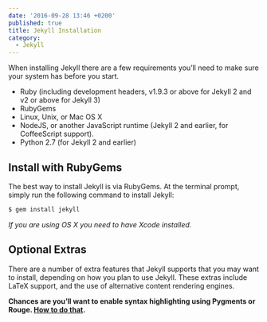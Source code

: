 ```yaml
---
date: '2016-09-28 13:46 +0200'
published: true
title: Jekyll Installation
category:
  - Jekyll
---
```

When installing Jekyll there are a few requirements you’ll need to make sure your system has before you start.

* Ruby (including development headers, v1.9.3 or above for Jekyll 2 and v2 or above for Jekyll 3)
* RubyGems
* Linux, Unix, or Mac OS X
* NodeJS, or another JavaScript runtime (Jekyll 2 and earlier, for CoffeeScript support).
* Python 2.7 (for Jekyll 2 and earlier)

## Install with RubyGems
The best way to install Jekyll is via RubyGems. At the terminal prompt, simply run the following command to install Jekyll:

```bash
$ gem install jekyll
```

*If you are using OS X you need to have Xcode installed.*

## Optional Extras
There are a number of extra features that Jekyll supports that you may want to install, depending on how you plan to use Jekyll. These extras include LaTeX support, and the use of alternative content rendering engines.

**Chances are you’ll want to enable syntax highlighting using Pygments or Rouge. [How to do that](http://develdoe.com/2016/jekyll-code-snippet-highlighting/).**
